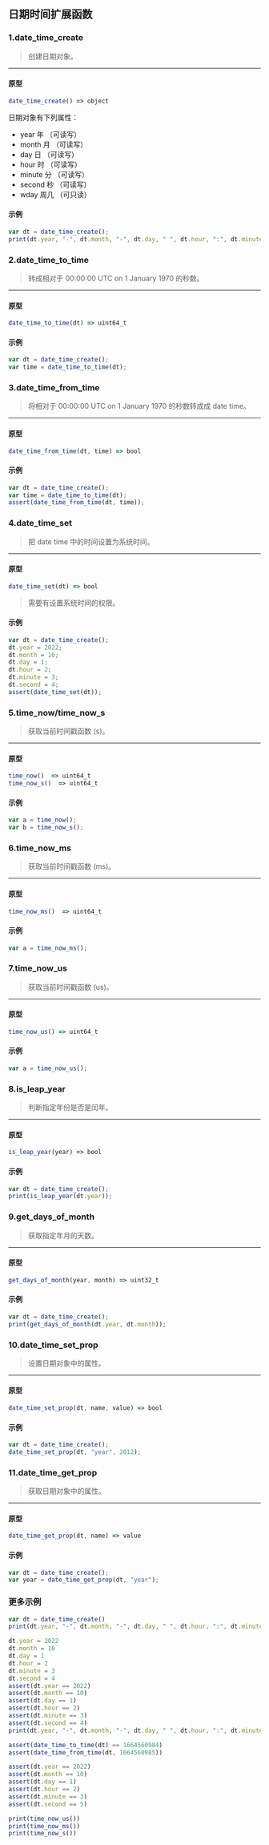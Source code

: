 ## 日期时间扩展函数

### 1.date\_time\_create

> 创建日期对象。
----------------------------

#### 原型

```js
date_time_create() => object
```

日期对象有下列属性：

* year 年 （可读写）
* month 月 （可读写）
* day 日 （可读写）
* hour 时 （可读写）
* minute 分 （可读写）
* second 秒 （可读写）
* wday 周几 （可只读）

#### 示例

```js
var dt = date_time_create();
print(dt.year, "-", dt.month, "-", dt.day, " ", dt.hour, ":", dt.minute, ":", dt.second, "(", dt.wday, ")");
```

### 2.date\_time\_to\_time

> 转成相对于 00:00:00 UTC on 1 January 1970 的秒数。
----------------------------

#### 原型

```js
date_time_to_time(dt) => uint64_t
```

#### 示例

```js
var dt = date_time_create();
var time = date_time_to_time(dt);
```

### 3.date\_time\_from\_time

> 将相对于 00:00:00 UTC on 1 January 1970 的秒数转成成 date time。
----------------------------

#### 原型

```js
date_time_from_time(dt, time) => bool
```

#### 示例

```js
var dt = date_time_create();
var time = date_time_to_time(dt);
assert(date_time_from_time(dt, time));
```

### 4.date\_time\_set

> 把 date time 中的时间设置为系统时间。
----------------------------

#### 原型

```js
date_time_set(dt) => bool
```

> 需要有设置系统时间的权限。

#### 示例

```js
var dt = date_time_create();
dt.year = 2022;
dt.month = 10;
dt.day = 1;
dt.hour = 2;
dt.minute = 3;
dt.second = 4;
assert(date_time_set(dt));
```

### 5.time\_now/time\_now\_s

> 获取当前时间戳函数 (s)。
----------------------------

#### 原型

```js
time_now()  => uint64_t
time_now_s()  => uint64_t
```

#### 示例

```js
var a = time_now();
var b = time_now_s();
```

### 6.time\_now\_ms 

> 获取当前时间戳函数 (ms)。
----------------------------

#### 原型

```js
time_now_ms()  => uint64_t
```

#### 示例

```js
var a = time_now_ms();
```

### 7.time\_now\_us 

> 获取当前时间戳函数 (us)。
----------------------------

#### 原型

```js
time_now_us() => uint64_t
```

#### 示例

```js
var a = time_now_us();
```

### 8.is\_leap\_year

> 判断指定年份是否是闰年。
----------------------------

#### 原型

```js
is_leap_year(year) => bool
```

#### 示例

```js
var dt = date_time_create();
print(is_leap_year(dt.year));
```

### 9.get\_days\_of\_month

> 获取指定年月的天数。
----------------------------

#### 原型

```js
get_days_of_month(year, month) => uint32_t
```

#### 示例

```js
var dt = date_time_create();
print(get_days_of_month(dt.year, dt.month));
```

### 10.date\_time\_set\_prop

> 设置日期对象中的属性。
----------------------------

#### 原型

```js
date_time_set_prop(dt, name, value) => bool
```

#### 示例

```js
var dt = date_time_create();
date_time_set_prop(dt, "year", 2012);
```

### 11.date\_time\_get\_prop

> 获取日期对象中的属性。
----------------------------

#### 原型

```js
date_time_get_prop(dt, name) => value
```

#### 示例

```js
var dt = date_time_create();
var year = date_time_get_prop(dt, "year");
```

### 更多示例

```js
var dt = date_time_create()
print(dt.year, "-", dt.month, "-", dt.day, " ", dt.hour, ":", dt.minute, ":", dt.second, "(", dt.wday, ")")

dt.year = 2022
dt.month = 10
dt.day = 1
dt.hour = 2
dt.minute = 3
dt.second = 4
assert(dt.year == 2022)
assert(dt.month == 10)
assert(dt.day == 1)
assert(dt.hour == 2)
assert(dt.minute == 3)
assert(dt.second == 4)
print(dt.year, "-", dt.month, "-", dt.day, " ", dt.hour, ":", dt.minute, ":", dt.second, "(", dt.wday, ")")

assert(date_time_to_time(dt) == 1664560984)
assert(date_time_from_time(dt, 1664560985))

assert(dt.year == 2022)
assert(dt.month == 10)
assert(dt.day == 1)
assert(dt.hour == 2)
assert(dt.minute == 3)
assert(dt.second == 5)

print(time_now_us())
print(time_now_ms())
print(time_now_s())
```
